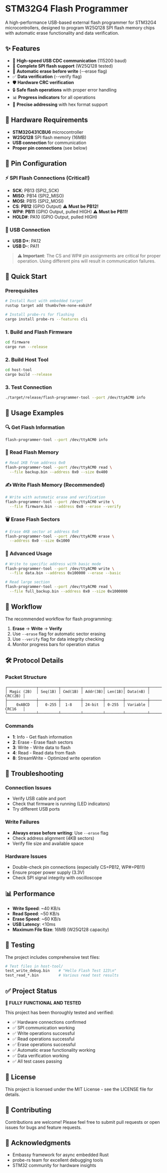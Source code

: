 # STM32G4 Flash Programmer

A high-performance USB-based external flash programmer for STM32G4 microcontrollers, designed to program W25Q128 SPI flash memory chips with automatic erase functionality and data verification.

## ✨ Features

- 🚀 **High-speed USB CDC communication** (115200 baud)
- 💾 **Complete SPI flash support** (W25Q128 tested)
- 🔄 **Automatic erase before write** (--erase flag)
- ✅ **Data verification** (--verify flag)
- 🛡️ **Hardware CRC verification**
- 🔒 **Safe flash operations** with proper error handling
- 📊 **Progress indicators** for all operations
- 🎯 **Precise addressing** with hex format support

## 🔧 Hardware Requirements

- **STM32G431CBU6** microcontroller
- **W25Q128** SPI flash memory (16MB)
- **USB connection** for communication
- **Proper pin connections** (see below)

## 📌 Pin Configuration

### ⚡ SPI Flash Connections (Critical!)
- **SCK**: PB13 (SPI2_SCK)
- **MISO**: PB14 (SPI2_MISO)  
- **MOSI**: PB15 (SPI2_MOSI)
- **CS**: **PB12** (GPIO Output) ⚠️ **Must be PB12!**
- **WP#**: **PB11** (GPIO Output, pulled HIGH) ⚠️ **Must be PB11!**
- **HOLD#**: PA10 (GPIO Output, pulled HIGH)

### 🔌 USB Connection
- **USB D+**: PA12
- **USB D-**: PA11

> **⚠️ Important**: The CS and WP# pin assignments are critical for proper operation. Using different pins will result in communication failures.

## 🚀 Quick Start

### Prerequisites
```bash
# Install Rust with embedded target
rustup target add thumbv7em-none-eabihf

# Install probe-rs for flashing
cargo install probe-rs --features cli
```

### 1. Build and Flash Firmware
```bash
cd firmware
cargo run --release
```

### 2. Build Host Tool
```bash
cd host-tool
cargo build --release
```

### 3. Test Connection
```bash
./target/release/flash-programmer-tool --port /dev/ttyACM0 info
```

## 📖 Usage Examples

### 🔍 Get Flash Information
```bash
flash-programmer-tool --port /dev/ttyACM0 info
```

### 📖 Read Flash Memory
```bash
# Read 1KB from address 0x0
flash-programmer-tool --port /dev/ttyACM0 read \
  --file backup.bin --address 0x0 --size 0x400
```

### ✍️ Write Flash Memory (Recommended)
```bash
# Write with automatic erase and verification
flash-programmer-tool --port /dev/ttyACM0 write \
  --file firmware.bin --address 0x0 --erase --verify
```

### 🗑️ Erase Flash Sectors
```bash
# Erase 4KB sector at address 0x0
flash-programmer-tool --port /dev/ttyACM0 erase \
  --address 0x0 --size 0x1000
```

### 🎯 Advanced Usage
```bash
# Write to specific address with basic mode
flash-programmer-tool --port /dev/ttyACM0 write \
  --file data.bin --address 0x100000 --erase --basic

# Read large section
flash-programmer-tool --port /dev/ttyACM0 read \
  --file full_backup.bin --address 0x0 --size 0x1000000
```

## 🔄 Workflow

The recommended workflow for flash programming:

1. **Erase** → **Write** → **Verify**
2. Use `--erase` flag for automatic sector erasing
3. Use `--verify` flag for data integrity checking
4. Monitor progress bars for operation status

## 🛠️ Protocol Details

### Packet Structure
```
┌─────────────┬─────────┬─────────┬─────────┬────────┬──────────┬─────────┐
│ Magic (2B)  │ Seq(1B) │ Cmd(1B) │ Addr(3B)│ Len(1B)│ Data(nB) │ CRC(2B) │
├─────────────┼─────────┼─────────┼─────────┼────────┼──────────┼─────────┤
│    0xABCD   │   0-255 │  1-8    │ 24-bit  │ 0-255  │ Variable │ CRC16   │
└─────────────┴─────────┴─────────┴─────────┴────────┴──────────┴─────────┘
```

### Commands
- **1**: Info - Get flash information
- **2**: Erase - Erase flash sectors  
- **3**: Write - Write data to flash
- **4**: Read - Read data from flash
- **8**: StreamWrite - Optimized write operation

## 🎯 Troubleshooting

### Connection Issues
- Verify USB cable and port
- Check that firmware is running (LED indicators)
- Try different USB ports

### Write Failures
- **Always erase before writing**: Use `--erase` flag
- Check address alignment (4KB sectors)
- Verify file size and available space

### Hardware Issues
- Double-check pin connections (especially CS=PB12, WP#=PB11)
- Ensure proper power supply (3.3V)
- Check SPI signal integrity with oscilloscope

## 📊 Performance

- **Write Speed**: ~40 KB/s
- **Read Speed**: ~50 KB/s  
- **Erase Speed**: ~60 KB/s
- **USB Latency**: <10ms
- **Maximum File Size**: 16MB (W25Q128 capacity)

## 🧪 Testing

The project includes comprehensive test files:
```bash
# Test files in host-tool/
test_write_debug.bin    # "Hello Flash Test 123\n"
test_read_*.bin         # Various read test results
```

## ✅ Project Status

**🎉 FULLY FUNCTIONAL AND TESTED**

This project has been thoroughly tested and verified:
- ✅ Hardware connections confirmed
- ✅ SPI communication working
- ✅ Write operations successful
- ✅ Read operations successful  
- ✅ Erase operations successful
- ✅ Automatic erase functionality working
- ✅ Data verification working
- ✅ All test cases passing

## 📄 License

This project is licensed under the MIT License - see the LICENSE file for details.

## 🤝 Contributing

Contributions are welcome! Please feel free to submit pull requests or open issues for bugs and feature requests.

## 🙏 Acknowledgments

- Embassy framework for async embedded Rust
- probe-rs team for excellent debugging tools
- STM32 community for hardware insights
